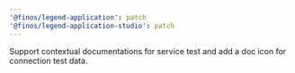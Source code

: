 ```yaml
---
'@finos/legend-application': patch
'@finos/legend-application-studio': patch
---
```


Support contextual documentations for service test and add a doc icon for connection test data.
